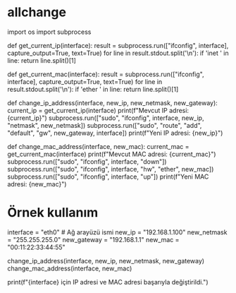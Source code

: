 # allchange

import os
import subprocess

def get_current_ip(interface):
    result = subprocess.run(["ifconfig", interface], capture_output=True, text=True)
    for line in result.stdout.split('\n'):
        if 'inet ' in line:
            return line.split()[1]

def get_current_mac(interface):
    result = subprocess.run(["ifconfig", interface], capture_output=True, text=True)
    for line in result.stdout.split('\n'):
        if 'ether ' in line:
            return line.split()[1]

def change_ip_address(interface, new_ip, new_netmask, new_gateway):
    current_ip = get_current_ip(interface)
    print(f"Mevcut IP adresi: {current_ip}")
    subprocess.run(["sudo", "ifconfig", interface, new_ip, "netmask", new_netmask])
    subprocess.run(["sudo", "route", "add", "default", "gw", new_gateway, interface])
    print(f"Yeni IP adresi: {new_ip}")

def change_mac_address(interface, new_mac):
    current_mac = get_current_mac(interface)
    print(f"Mevcut MAC adresi: {current_mac}")
    subprocess.run(["sudo", "ifconfig", interface, "down"])
    subprocess.run(["sudo", "ifconfig", interface, "hw", "ether", new_mac])
    subprocess.run(["sudo", "ifconfig", interface, "up"])
    print(f"Yeni MAC adresi: {new_mac}")

# Örnek kullanım
interface = "eth0"  # Ağ arayüzü ismi
new_ip = "192.168.1.100"
new_netmask = "255.255.255.0"
new_gateway = "192.168.1.1"
new_mac = "00:11:22:33:44:55"

change_ip_address(interface, new_ip, new_netmask, new_gateway)
change_mac_address(interface, new_mac)

print(f"{interface} için IP adresi ve MAC adresi başarıyla değiştirildi.")
